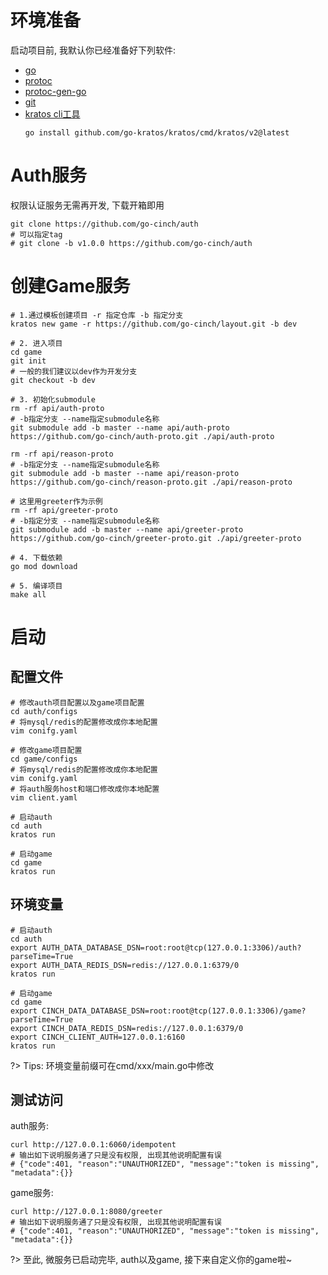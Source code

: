 # 环境准备


启动项目前, 我默认你已经准备好下列软件: 
- [go](https://golang.org/dl/)
- [protoc](https://github.com/protocolbuffers/protobuf)
- [protoc-gen-go](https://github.com/protocolbuffers/protobuf-go)
- [git](https://git-scm.com)
- [kratos cli工具](https://go-kratos.dev/docs/getting-started/usage)
    ```
    go install github.com/go-kratos/kratos/cmd/kratos/v2@latest
    ```


# Auth服务


权限认证服务无需再开发, 下载开箱即用

```
git clone https://github.com/go-cinch/auth
# 可以指定tag
# git clone -b v1.0.0 https://github.com/go-cinch/auth
```


# 创建Game服务


```
# 1.通过模板创建项目 -r 指定仓库 -b 指定分支
kratos new game -r https://github.com/go-cinch/layout.git -b dev

# 2. 进入项目
cd game
git init
# 一般的我们建议以dev作为开发分支
git checkout -b dev

# 3. 初始化submodule
rm -rf api/auth-proto
# -b指定分支 --name指定submodule名称
git submodule add -b master --name api/auth-proto https://github.com/go-cinch/auth-proto.git ./api/auth-proto

rm -rf api/reason-proto
# -b指定分支 --name指定submodule名称
git submodule add -b master --name api/reason-proto https://github.com/go-cinch/reason-proto.git ./api/reason-proto

# 这里用greeter作为示例
rm -rf api/greeter-proto
# -b指定分支 --name指定submodule名称
git submodule add -b master --name api/greeter-proto https://github.com/go-cinch/greeter-proto.git ./api/greeter-proto

# 4. 下载依赖
go mod download

# 5. 编译项目
make all
```


# 启动


## 配置文件


```
# 修改auth项目配置以及game项目配置
cd auth/configs
# 将mysql/redis的配置修改成你本地配置
vim conifg.yaml

# 修改game项目配置
cd game/configs
# 将mysql/redis的配置修改成你本地配置
vim conifg.yaml
# 将auth服务host和端口修改成你本地配置
vim client.yaml

# 启动auth
cd auth
kratos run

# 启动game
cd game
kratos run
```


## 环境变量


```
# 启动auth
cd auth
export AUTH_DATA_DATABASE_DSN=root:root@tcp(127.0.0.1:3306)/auth?parseTime=True
export AUTH_DATA_REDIS_DSN=redis://127.0.0.1:6379/0
kratos run

# 启动game
cd game
export CINCH_DATA_DATABASE_DSN=root:root@tcp(127.0.0.1:3306)/game?parseTime=True
export CINCH_DATA_REDIS_DSN=redis://127.0.0.1:6379/0
export CINCH_CLIENT_AUTH=127.0.0.1:6160
kratos run
```

?> Tips: 环境变量前缀可在cmd/xxx/main.go中修改


## 测试访问


auth服务: 
```
curl http://127.0.0.1:6060/idempotent
# 输出如下说明服务通了只是没有权限, 出现其他说明配置有误
# {"code":401, "reason":"UNAUTHORIZED", "message":"token is missing", "metadata":{}}
```

game服务: 
```
curl http://127.0.0.1:8080/greeter
# 输出如下说明服务通了只是没有权限, 出现其他说明配置有误
# {"code":401, "reason":"UNAUTHORIZED", "message":"token is missing", "metadata":{}}
```

?> 至此, 微服务已启动完毕, auth以及game, 接下来自定义你的game啦~
